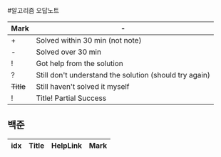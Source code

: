 #알고리즘 오답노트

| Mark	 | -                                                      |
|-------|--------------------------------------------------------|
| +	    | Solved within 30 min (not note)                        |
| -     | Solved over 30 min                                     |
| !     | 	Got help from the solution                            |
| ?     | Still don't understand the solution (should try again) |
| ~~Title~~ | 	Still haven't solved it myself                        |
| !     | Title!	Partial Success                                 |

## 백준
| idx   | Title   | HelpLink | Mark |
|-------|---------|----------|------|
